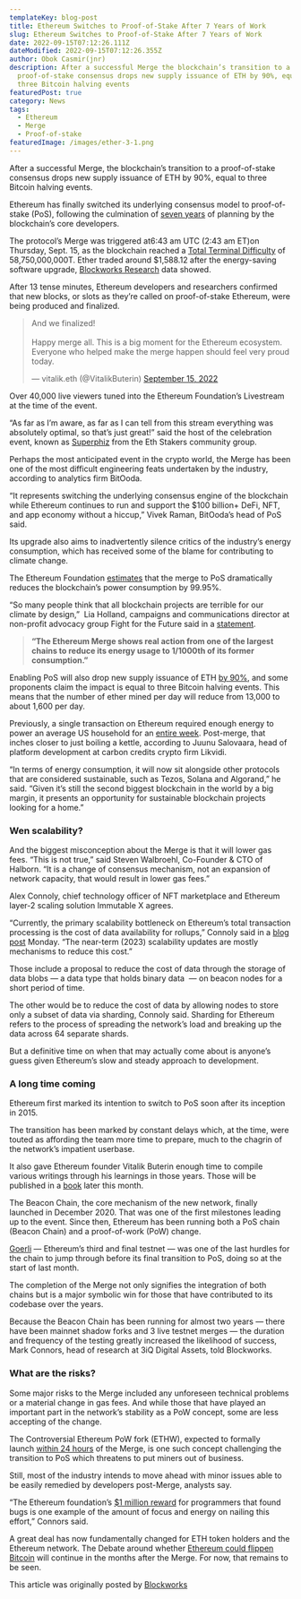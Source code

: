 ```yaml
---
templateKey: blog-post
title: Ethereum Switches to Proof-of-Stake After 7 Years of Work
slug: Ethereum Switches to Proof-of-Stake After 7 Years of Work
date: 2022-09-15T07:12:26.111Z
dateModified: 2022-09-15T07:12:26.355Z
author: Obok Casmir(jnr)
description: After a successful Merge the blockchain’s transition to a
  proof-of-stake consensus drops new supply issuance of ETH by 90%, equal to
  three Bitcoin halving events
featuredPost: true
category: News
tags:
  - Ethereum
  - Merge
  - Proof-of-stake
featuredImage: /images/ether-3-1.png
---
```

After a successful Merge, the blockchain’s transition to a proof-of-stake consensus drops new supply issuance of ETH by 90%, equal to three Bitcoin halving events.

Ethereum has finally switched its underlying consensus model to proof-of-stake (PoS), following the culmination of [seven years](https://www.trustnodes.com/2019/12/28/vitalik-buterin-in-2015-proof-of-stake-in-9-12-months) of planning by the blockchain’s core developers.

The protocol’s Merge was triggered at6:43 am UTC (2:43 am ET)on Thursday, Sept. 15, as the blockchain reached a [Total Terminal Difficulty](https://bordel.wtf/) of 58,750,000,000T. Ether traded around $1,588.12 after the energy-saving software upgrade, [Blockworks Research](https://www.blockworksresearch.com/assets/eth) data showed.

After 13 tense minutes, Ethereum developers and researchers confirmed that new blocks, or slots as they’re called on proof-of-stake Ethereum, were being produced and finalized.

<blockquote class="twitter-tweet"><p lang="en" dir="ltr">And we finalized!<br><br>Happy merge all. This is a big moment for the Ethereum ecosystem. Everyone who helped make the merge happen should feel very proud today.</p>&mdash; vitalik.eth (@VitalikButerin) <a href="https://twitter.com/VitalikButerin/status/1570306185391378434?ref_src=twsrc%5Etfw">September 15, 2022</a></blockquote> <script async src="https://platform.twitter.com/widgets.js" charset="utf-8"></script>

Over 40,000 live viewers tuned into the Ethereum Foundation’s Livestream at the time of the event.

“As far as I’m aware, as far as I can tell from this stream everything was absolutely optimal, so that’s just great!” said the host of the celebration event, known as [Superphiz](https://twitter.com/superphiz) from the Eth Stakers community group.

Perhaps the most anticipated event in the crypto world, the Merge has been one of the most difficult engineering feats undertaken by the industry, according to analytics firm BitOoda.

“It represents switching the underlying consensus engine of the blockchain while Ethereum continues to run and support the $100 billion+ DeFi, NFT, and app economy without a hiccup,” Vivek Raman, BitOoda’s head of PoS said.

Its upgrade also aims to inadvertently silence critics of the industry’s energy consumption, which has received some of the blame for contributing to climate change.

The Ethereum Foundation [estimates](https://ethereum.org/en/energy-consumption/) that the merge to PoS dramatically reduces the blockchain’s power consumption by 99.95%. 

“So many people think that all blockchain projects are terrible for our climate by design,”  Lia Holland, campaigns and communications director at non-profit advocacy group Fight for the Future said in a [statement](https://www.fightforthefuture.org/news/2022-09-14-statements-on-ethereum-merge-from-fight-greenpeace-creative-commons).

> **“The Ethereum Merge shows real action from one of the largest chains to reduce its energy usage to 1/1000th of its former consumption.”**

Enabling PoS will also drop new supply issuance of ETH [by 90%](https://ethereum.org/en/upgrades/merge/issuance/), and some proponents claim the impact is equal to three Bitcoin halving events. This means that the number of ether mined per day will reduce from 13,000 to about 1,600 per day.

Previously, a single transaction on Ethereum required enough energy to power an average US household for an [entire week](https://digiconomist.net/ethereum-energy-consumption/#:~:text=205.85%20kWh,U.S.%20household%20over%206.96%20days.). Post-merge, that inches closer to just boiling a kettle, according to Juunu Salovaara, head of platform development at carbon credits crypto firm Likvidi.

“In terms of energy consumption, it will now sit alongside other protocols that are considered sustainable, such as Tezos, Solana and Algorand,” he said. “Given it’s still the second biggest blockchain in the world by a big margin, it presents an opportunity for sustainable blockchain projects looking for a home.”

### Wen scalability?

And the biggest misconception about the Merge is that it will lower gas fees. “This is not true,” said Steven Walbroehl, Co-Founder & CTO of Halborn. “It is a change of consensus mechanism, not an expansion of network capacity, that would result in lower gas fees.”

Alex Connoly, chief technology officer of NFT marketplace and Ethereum layer-2 scaling solution Immutable X agrees.

“Currently, the primary scalability bottleneck on Ethereum’s total transaction processing is the cost of data availability for rollups,” Connoly said in a [blog post](https://www.immutable.com/blog/deep-dive-immutable-the-merge) Monday. “The near-term (2023) scalability updates are mostly mechanisms to reduce this cost.”

Those include a proposal to reduce the cost of data through the storage of data blobs — a data type that holds binary data  — on beacon nodes for a short period of time.

The other would be to reduce the cost of data by allowing nodes to store only a subset of data via sharding, Connoly said. Sharding for Ethereum refers to the process of spreading the network’s load and breaking up the data across 64 separate shards.

But a definitive time on when that may actually come about is anyone’s guess given Ethereum’s slow and steady approach to development.

### A long time coming

Ethereum first marked its intention to switch to PoS soon after its inception in 2015.

The transition has been marked by constant delays which, at the time, were touted as affording the team more time to prepare, much to the chagrin of the network’s impatient userbase.

It also gave Ethereum founder Vitalik Buterin enough time to compile various writings through his learnings in those years. Those will be published in a [book](https://twitter.com/VitalikButerin/status/1564804705997361153) later this month. 

The Beacon Chain, the core mechanism of the new network, finally launched in December 2020. That was one of the first milestones leading up to the event. Since then, Ethereum has been running both a PoS chain (Beacon Chain) and a proof-of-work (PoW) change.

[Goerli](https://blockworks.co/ethereum-steps-closer-to-pos-as-goerli-testnet-merge-goes-live/) — Ethereum’s third and final testnet — was one of the last hurdles for the chain to jump through before its final transition to PoS, doing so at the start of last month.

The completion of the Merge not only signifies the integration of both chains but is a major symbolic win for those that have contributed to its codebase over the years. 

Because the Beacon Chain has been running for almost two years — there have been mainnet shadow forks and 3 live testnet merges — the duration and frequency of the testing greatly increased the likelihood of success, Mark Connors, head of research at 3iQ Digital Assets, told Blockworks. 

### What are the risks?

Some major risks to the Merge included any unforeseen technical problems or a material change in gas fees. And while those that have played an important part in the network’s stability as a PoW concept, some are less accepting of the change.

The Controversial Ethereum PoW fork (ETHW), expected to formally launch [within 24 hours](https://blockworks.co/proof-of-work-ethereum-fork-pow-rally-miners-with-1-hour-countdown/) of the Merge, is one such concept challenging the transition to PoS which threatens to put miners out of business.

Still, most of the industry intends to move ahead with minor issues able to be easily remedied by developers post-Merge, analysts say.

“The Ethereum foundation’s [$1 million reward](https://blog.ethereum.org/2022/08/24/mainnet-merge-announcement) for programmers that found bugs is one example of the amount of focus and energy on nailing this effort,” Connors said.

A great deal has now fundamentally changed for ETH token holders and the Ethereum network. The Debate around whether [Ethereum could flippen Bitcoin](https://blockworks.co/the-flippening-will-ether-flip-bitcoin-in-the-next-year/) will continue in the months after the Merge. For now, that remains to be seen. 

This article was originally posted by [Blockworks](https://blockworks.co/ethereum-switches-to-proof-of-stake-after-7-years-of-work/)